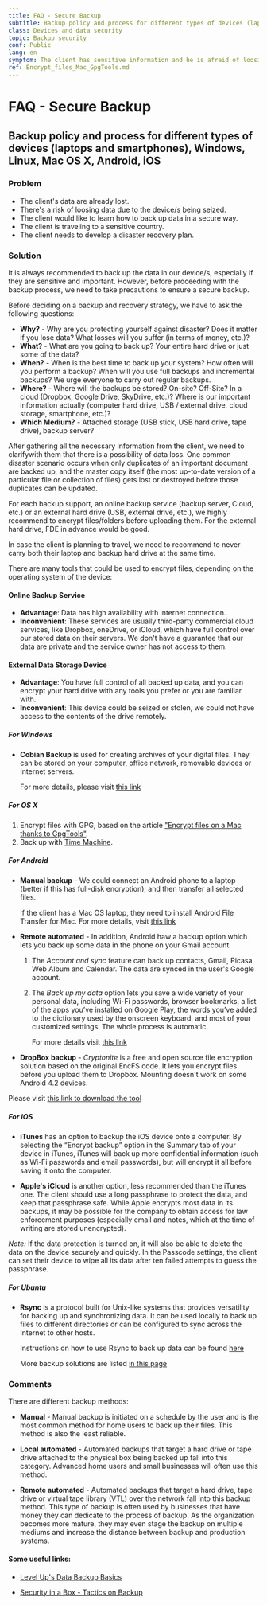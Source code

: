 ```yaml
---
title: FAQ - Secure Backup
subtitle: Backup policy and process for different types of devices (laptops and smartphones), Windows, Linux, Mac OS X, Android, iOS
class: Devices and data security 
topic: Backup security
conf: Public
lang: en
symptom: The client has sensitive information and he is afraid of loosing them; The client is going to encrypt their device and wants to back up their data in advance; The client's device has crashed and they want to recover the lost data
ref: Encrypt_files_Mac_GpgTools.md
---
```


# FAQ - Secure Backup
## Backup policy and process for different types of devices (laptops and smartphones), Windows, Linux, Mac OS X, Android, iOS

### Problem

- The client's data are already lost.
- There's a risk of loosing data due to the device/s being seized.
- The client would like to learn how to back up data in a secure way.
- The client is traveling to a sensitive country.
- The client needs to develop a disaster recovery plan.


### Solution

It is always recommended to back up the data in our device/s, especially if they are  sensitive and important. However, before proceeding with the backup process, we need to take precautions to ensure a secure backup.

Before deciding on a backup and recovery strategy, we have to ask the following questions:

- **Why?** - Why are you protecting yourself against disaster? Does it matter if you lose data? What losses will you suffer (in terms of money, etc.)?
- **What?** - What are you going to back up? Your entire hard drive or just some of the data?
- **When?** - When is the best time to back up your system? How often will you perform a backup? When will you use full backups and incremental backups? We urge everyone to carry out regular backups.
- **Where?** - Where will the backups be stored? On-site? Off-Site? In a cloud (Dropbox, Google Drive, SkyDrive, etc.)? Where is our important information actually (computer hard drive, USB / external drive, cloud storage, smartphone, etc.)?
- **Which Medium?** - Attached storage (USB stick, USB hard drive, tape drive), backup server?

After gathering all the necessary information from the client, we need to clarifywith them that there is a possibility of data loss. One common disaster scenario occurs when only duplicates of an important document are backed up, and the master copy itself (the most up-to-date version of a particular file or collection of files) gets lost or destroyed before those duplicates can be updated. 

For each backup support, an online backup service (backup server, Cloud, etc.) or an external hard drive (USB, external drive, etc.), we highly recommend to encrypt files/folders before uploading them. For the external hard drive, FDE in advance would be good.

In case the client is planning to travel, we need to recommend to never carry both their laptop and backup hard drive at the same time.

There are many tools that could be used to encrypt files, depending on the operating system of the device:


#### Online Backup Service


- **Advantage**: Data has high availability with internet connection.
- **Inconvenient**: These services are usually third-party commercial cloud services, like Dropbox, oneDrive, or iCloud, which have full control over our stored data on their servers. We don't have a guarantee that our data are private and the service owner has not access to them.


#### External Data Storage Device

- **Advantage**: You have full control of all backed up data, and you can encrypt your hard drive with any tools you prefer or you are familiar with. 
- **Inconvenient**: This device could be seized or stolen, we could not have access to the contents of the drive remotely. 

##### For Windows

- **Cobian Backup** is used for creating archives of your digital files. They can be stored on your computer, office network, removable devices or Internet servers.

    For more details, please visit [this link](https://securityinabox.org/en/guide/cobian/windows/)

##### For OS X

1. Encrypt files with GPG, based on the article ["Encrypt files on a Mac thanks to GpgTools"](Encrypt_files_Mac_GpgTools.md).
2. Back up with [Time Machine](https://support.apple.com/kb/PH18835?locale=en_US).

##### For Android

- **Manual backup** - We could connect an Android phone to a laptop (better if this has full-disk encryption), and then transfer all selected files.

    If the client has a Mac OS laptop, they need to install Android File Transfer for Mac. For more details, visit [this link](https://www.android.com/filetransfer/)

- **Remote automated** - In addition, Android haw a backup option which lets you back up some data in the phone on your Gmail account.
    1. The *Account and sync* feature can back up contacts, Gmail, Picasa Web Album and Calendar. The data are synced in the user's Google account.
    2. The *Back up my data* option lets you save a wide variety of your personal data, including Wi-Fi passwords, browser bookmarks, a list of the apps you’ve installed on Google Play, the words you’ve added to the dictionary used by the onscreen keyboard, and most of your customized settings. The whole process is automatic. 

        For more details visit [this link](https://support.google.com/nexus/answer/2819582?hl=en)

- **DropBox backup** - *Cryptonite* is a free and open source file encryption solution based on the original EncFS code. It lets you encrypt files before you upload them to Dropbox. Mounting doesn't work on some Android 4.2 devices. 

Please visit [this link to download the tool](https://play.google.com/store/apps/details?id=csh.cryptonite)

##### For iOS

- **iTunes** has an option to backup the iOS device onto a computer. By selecting the “Encrypt backup” option in the Summary tab of your device in iTunes, iTunes will back up more confidential information (such as Wi-Fi passwords and email passwords), but will encrypt it all before saving it onto the computer.

- **Apple's iCloud** is another option, less recommended than the iTunes one. The client should use a long passphrase to protect the data, and keep that passphrase safe. While Apple encrypts most data in its backups, it may be possible for the company to obtain access for law enforcement purposes (especially email and notes, which at the time of writing are stored unencrypted).

*Note:* If the data protection is turned on, it will also be able to delete the data on the device securely and quickly. In the Passcode settings, the client can set their device to wipe all its data after ten failed attempts to guess the passphrase.


##### For Ubuntu

- **Rsync**  is a protocol built for Unix-like systems that provides versatility for backing up and synchronizing data. It can be used locally to back up files to different directories or can be configured to sync across the Internet to other hosts.

    Instructions on how to use Rsync to back up data can be found [here](http://www.cyberciti.biz/tips/linux-use-rsync-transfer-mirror-files-directories.html)

    More backup solutions are listed [in this page](https://help.ubuntu.com/community/BackupYourSystem)


### Comments

There are different backup methods:

- **Manual** - Manual backup is initiated on a schedule by the user and is the most common method for home users to back up their files. This method is also the least reliable.

- **Local automated** - Automated backups that target a hard drive or tape drive attached to the physical box being backed up fall into this category. Advanced home users and small businesses will often use this method.

- **Remote automated** - Automated backups that target a hard drive, tape drive or virtual tape library (VTL) over the network fall into this backup method. This type of backup is often used by businesses that have money they can dedicate to the process of backup. As the organization becomes more mature, they may even stage the backup on multiple mediums and increase the distance between backup and production systems.

#### Some useful links:

- [Level Up's Data Backup Basics](http://www.level-up.cc/curriculum/protecting-data/data-backup-basics/)

- [Security in a Box - Tactics on Backup](https://securityinabox.org/en/guide/backup)
